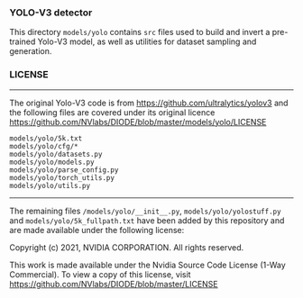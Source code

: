
### YOLO-V3 detector
This directory `models/yolo` contains `src` files used to build and invert a pre-trained
Yolo-V3 model, as well as utilities for dataset sampling and generation.


### LICENSE

------------------------------------------------------------------------------------
The original Yolo-V3 code is from https://github.com/ultralytics/yolov3 and the following files are covered under its original licence https://github.com/NVlabs/DIODE/blob/master/models/yolo/LICENSE

```
models/yolo/5k.txt
models/yolo/cfg/*
models/yolo/datasets.py
models/yolo/models.py
models/yolo/parse_config.py
models/yolo/torch_utils.py
models/yolo/utils.py
```

------------
The remaining files `/models/yolo/__init__.py`, `models/yolo/yolostuff.py` and `models/yolo/5k_fullpath.txt` have been added by this repository and are made available under the following license:

Copyright (c) 2021, NVIDIA CORPORATION.  All rights reserved.

This work is made available under the Nvidia Source Code License (1-Way Commercial).
To view a copy of this license, visit https://github.com/NVlabs/DIODE/blob/master/LICENSE




